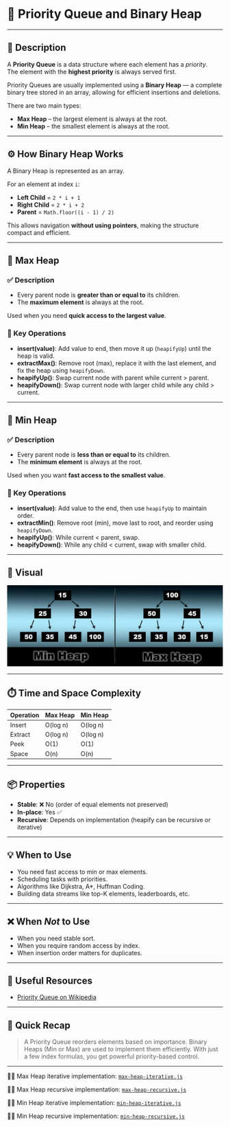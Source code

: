 # 🧺 Priority Queue and Binary Heap

---

## 📌 Description

A **Priority Queue** is a data structure where each element has a _priority_.  
The element with the **highest priority** is always served first.

Priority Queues are usually implemented using a **Binary Heap** — a complete binary tree stored in an array, allowing for efficient insertions and deletions.

There are two main types:

- **Max Heap** – the largest element is always at the root.
- **Min Heap** – the smallest element is always at the root.

---

## ⚙️ How Binary Heap Works

A Binary Heap is represented as an array.

For an element at index `i`:

- **Left Child** = `2 * i + 1`
- **Right Child** = `2 * i + 2`
- **Parent** = `Math.floor((i - 1) / 2)`

This allows navigation **without using pointers**, making the structure compact and efficient.

---

## 🔺 Max Heap

### ✅ Description

- Every parent node is **greater than or equal to** its children.
- The **maximum element** is always at the root.

Used when you need **quick access to the largest value**.

### 🔄 Key Operations

- **insert(value)**: Add value to end, then move it up (`heapifyUp`) until the heap is valid.
- **extractMax()**: Remove root (max), replace it with the last element, and fix the heap using `heapifyDown`.
- **heapifyUp()**: Swap current node with parent while current > parent.
- **heapifyDown()**: Swap current node with larger child while any child > current.

---

## 🔻 Min Heap

### ✅ Description

- Every parent node is **less than or equal to** its children.
- The **minimum element** is always at the root.

Used when you want **fast access to the smallest value**.

### 🔄 Key Operations

- **insert(value)**: Add value to the end, then use `heapifyUp` to maintain order.
- **extractMin()**: Remove root (min), move last to root, and reorder using `heapifyDown`.
- **heapifyUp()**: While current < parent, swap.
- **heapifyDown()**: While any child < current, swap with smaller child.

---

## 🎨 Visual

![Min Heap Max Heap](./images/max-min-heaps.jpg)

---

## ⏱️ Time and Space Complexity

| Operation | Max Heap | Min Heap |
| --------- | -------- | -------- |
| Insert    | O(log n) | O(log n) |
| Extract   | O(log n) | O(log n) |
| Peek      | O(1)     | O(1)     |
| Space     | O(n)     | O(n)     |

---

## 📦 Properties

- **Stable**: ❌ No (order of equal elements not preserved)
- **In-place**: Yes ✅
- **Recursive**: Depends on implementation (heapify can be recursive or iterative)

---

## 💡 When to Use

- You need fast access to min or max elements.
- Scheduling tasks with priorities.
- Algorithms like Dijkstra, A\*, Huffman Coding.
- Building data streams like top-K elements, leaderboards, etc.

---

## ❌ When _Not_ to Use

- When you need stable sort.
- When you require random access by index.
- When insertion order matters for duplicates.

---

## 🔗 Useful Resources

- [Priority Queue on Wikipedia](https://en.wikipedia.org/wiki/Priority_queue)

---

## 🧠 Quick Recap

> A Priority Queue reorders elements based on importance.
> Binary Heaps (Min or Max) are used to implement them efficiently.
> With just a few index formulas, you get powerful priority-based control.

---

👨‍💻 Max Heap iterative implementation: [`max-heap-iterative.js`](./MaxPriorityQueue/max-heap-iterative.js)

👨‍💻 Max Heap recursive implementation: [`max-heap-recursive.js`](./MaxPriorityQueue/max-heap-recursive.js)

👨‍💻 Min Heap iterative implementation: [`min-heap-iterative.js`](./MinPriorityQueue/min-heap-iterative.js)

👨‍💻 Min Heap recursive implementation: [`min-heap-recursive.js`](./MinPriorityQueue/min-heap-recursive.js)
